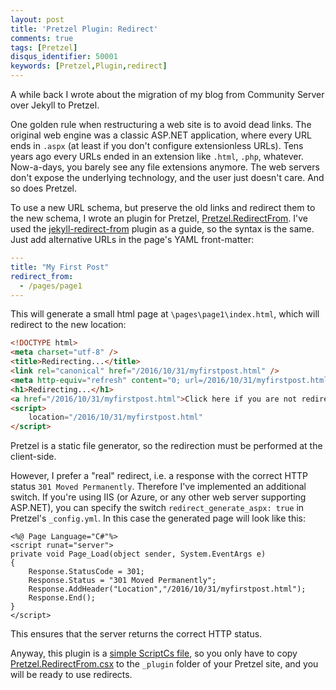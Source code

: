 ```yaml
---
layout: post
title: 'Pretzel Plugin: Redirect'
comments: true
tags: [Pretzel]
disqus_identifier: 50001
keywords: [Pretzel,Plugin,redirect]
---
```


A while back I wrote about the migration of my blog from Community Server over Jekyll to Pretzel.

One golden rule when restructuring a web site is to avoid dead links. The original web engine was
a classic ASP.NET application, where every URL ends in `.aspx` (at least if you don't configure
extensionless URLs). Tens years ago every URLs ended in an extension like `.html`, `.php`, whatever.
Now-a-days, you barely see any file extensions anymore. The web servers don't expose the underlying
technology, and the user just doesn't care. And so does Pretzel.

To use a new URL schema, but preserve the old links and redirect them to the new schema, I wrote
an plugin for Pretzel, [Pretzel.RedirectFrom](https://github.com/thoemmi/Pretzel.RedirectFrom).
I've used the [jekyll-redirect-from](https://github.com/jekyll/jekyll-redirect-from) plugin as
a guide, so the syntax is the same. Just add alternative URLs in the page's YAML front-matter:

```yaml
---
title: "My First Post"
redirect_from:
  - /pages/page1
---
```
This will generate a small html page at `\pages\page1\index.html`, which will redirect to the new
location:
```html
<!DOCTYPE html>
<meta charset="utf-8" />
<title>Redirecting...</title>
<link rel="canonical" href="/2016/10/31/myfirstpost.html" />
<meta http-equiv="refresh" content="0; url=/2016/10/31/myfirstpost.html" />
<h1>Redirecting...</h1>
<a href="/2016/10/31/myfirstpost.html">Click here if you are not redirected.</a>
<script>
    location="/2016/10/31/myfirstpost.html"
</script>
```

Pretzel is a static file generator, so the redirection must be performed at the client-side.

However, I prefer a "real" redirect, i.e. a response with the correct HTTP status `301 Moved Permanently`.
Therefore I've implemented an additional switch. If you're using IIS (or Azure, or any other web server
supporting ASP.NET), you can specify the switch `redirect_generate_aspx: true` in Pretzel's
`_config.yml`. In this case the generated page will look like this:

```aspnet
<%@ Page Language="C#"%>
<script runat="server">
private void Page_Load(object sender, System.EventArgs e)
{
    Response.StatusCode = 301;
    Response.Status = "301 Moved Permanently";
    Response.AddHeader("Location","/2016/10/31/myfirstpost.html");
    Response.End();
}
</script>
```
This ensures that the server returns the correct HTTP status.

Anyway, this plugin is a [simple ScriptCs file](https://github.com/Code52/pretzel/wiki/create-plugins),
so you only have to copy
[Pretzel.RedirectFrom.csx](https://github.com/thoemmi/Pretzel.RedirectFrom/blob/master/Pretzel.RedirectFrom.csx)
to the `_plugin` folder of your Pretzel site, and you will be ready to use redirects.